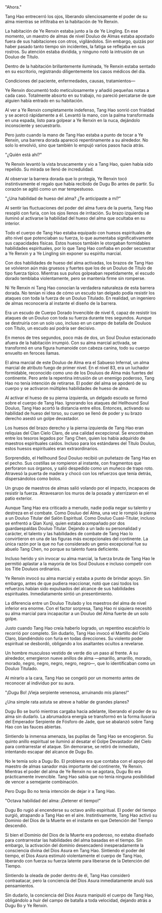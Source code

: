 
"Ahora."

Tang Hao entrecerró los ojos, liberando silenciosamente el poder de su alma mientras se infiltraba en la habitación de Ye Renxin.

La habitación de Ye Renxin estaba junto a la de Ye Lingling. En ese momento, un maestro de almas de nivel Douluo de Almas estaba apostado fuera de sus habitaciones con otros, vigilándolos. Sin embargo, quizás por haber pasado tanto tiempo sin incidentes, la fatiga se reflejaba en sus rostros. Su atención estaba dividida, y ninguno notó la intrusión de un Douluo de Título.

Dentro de la habitación brillantemente iluminada, Ye Renxin estaba sentado en su escritorio, registrando diligentemente los casos médicos del día.

Condiciones del paciente, enfermedades, causas, tratamientos—

Ye Renxin documentó todo meticulosamente y añadió pequeñas notas a cada caso. Totalmente absorto en su trabajo, no pareció percatarse de que alguien había entrado en su habitación.

Al ver a Ye Renxin completamente indefenso, Tang Hao sonrió con frialdad y se acercó rápidamente a él. Levantó la mano, con la palma transformada en una espada, listo para golpear a Ye Renxin en la nuca, dejándolo inconsciente y secuestrarlo.

Pero justo cuando la mano de Tang Hao estaba a punto de tocar a Ye Renxin, una barrera dorada apareció repentinamente a su alrededor. No solo lo envolvió, sino que también lo empujó varios pasos hacia atrás.

"¿Quién está ahí?"

Ye Renxin levantó la vista bruscamente y vio a Tang Hao, quien había sido repelido. Su mirada se llenó de incredulidad.

Al observar la barrera dorada que lo protegía, Ye Renxin tocó instintivamente el regalo que había recibido de Dugu Bo antes de partir. Su corazón se agitó como un mar tempestuoso.

"¿Una habilidad de hueso del alma? ¿Te anticipaste a mí?"

Al sentir las fluctuaciones del poder del alma fuera de la puerta, Tang Hao resopló con furia, con los ojos llenos de irritación. Su brazo izquierdo se iluminó al activarse la habilidad del hueso del alma que ocultaba en su interior.

Todo el cuerpo de Tang Hao estaba equipado con huesos espirituales de alto nivel que potenciaban su fuerza, lo que aumentaba significativamente sus capacidades físicas. Estos huesos también le otorgaban formidables habilidades espirituales, por lo que Tang Hao confiaba en poder secuestrar a Ye Renxin y a Ye Lingling sin exponer su espíritu marcial.

Con dos habilidades de hueso del alma activadas, los brazos de Tang Hao se volvieron aún más gruesos y fuertes que los de un Douluo de Título de tipo fuerza típico. Mientras sus puños golpeaban repetidamente, el escudo dorado temblaba violentamente, pero se mantenía firme sin romperse.

Ni Ye Renxin ni Tang Hao conocían la verdadera naturaleza de esta barrera dorada. No tenían ni idea de cómo un escudo tan delgado podía resistir los ataques con toda la fuerza de un Douluo Titulado. En realidad, un ingeniero de almas reconocería al instante el diseño de la barrera.

Era un escudo de Cuerpo Dorado Invencible de nivel 6, capaz de resistir los ataques de un Douluo con toda su fuerza durante tres segundos. Aunque se destruiría con un solo uso, incluso en un campo de batalla de Douluos con Título, un escudo así podría ser decisivo.

En menos de tres segundos, poco más de dos, un Soul Douluo estacionado afuera de la habitación irrumpió. Con su alma marcial activada, se transformó en una figura humanoide con cabeza canina, todo su cuerpo envuelto en feroces llamas.

El alma marcial de este Douluo de Alma era el Sabueso Infernal, un alma marcial de atributo fuego de primer nivel. En el nivel 83, era un luchador formidable, reconocido como uno de los Douluos de Alma más fuertes del continente. Pero ante la repentina intrusión de un enemigo poderoso, Tang Hao no tenía intención de retirarse. El poder del alma se apoderó de su cuerpo y se activaron múltiples habilidades de hueso de alma.

Al activar el hueso de su pierna izquierda, un delgado escudo se formó sobre el cuerpo de Tang Hao. Ignorando los ataques del Hellhound Soul Douluo, Tang Hao acortó la distancia entre ellos. Entonces, activando su habilidad de hueso del torso, su cuerpo se llenó de poder y su brazo derecho asestó un golpe devastador.

Los huesos del brazo derecho y la pierna izquierda de Tang Hao eran reliquias del Clan Cielo Claro, de una calidad excepcional. Se encontraban entre los tesoros legados por Tang Chen, quien los había adquirido de maestros espirituales caídos. Incluso para los estándares del Título Douluo, estos huesos espirituales eran extraordinarios.

Sorprendido, el Hellhound Soul Douluo recibió un puñetazo de Tang Hao en el pecho. Sus costillas se rompieron al instante, con fragmentos que perforaron sus órganos, y salió despedido como un muñeco de trapo roto. Atravesó la puerta de madera y chocó con los refuerzos que tenía detrás, dispersándolos como bolos.

Un grupo de maestros de almas salió volando por el impacto, incapaces de resistir la fuerza. Atravesaron los muros de la posada y aterrizaron en el patio exterior.

Aunque Tang Hao era criticado a menudo, nadie podía negar su talento y destreza en el combate. Como Douluo del Alma, una vez le rompió la pierna a un Douluo Titular del Salón Espiritual. Como Douluo Cuasi-Titular, incluso se enfrentó a Qian Xunji, quien estaba acompañado por dos guardaespaldas Douluo Titular. Dejando a un lado su personalidad y carácter, el talento y las habilidades de combate de Tang Hao lo convirtieron en una de las figuras más excepcionales del continente. La única razón por la que no fue considerado un genio excepcional fue su abuelo Tang Chen, no porque su talento fuera deficiente.

Incluso herido y sin invocar su alma marcial, la fuerza bruta de Tang Hao le permitió aplastar a la mayoría de los Soul Douluos e incluso competir con los Title Douluos ordinarios.

Ye Renxin invocó su alma marcial y estaba a punto de brindar apoyo. Sin embargo, antes de que pudiera reaccionar, notó que casi todos los refuerzos habían sido expulsados del alcance de sus habilidades espirituales. Inmediatamente sintió un presentimiento.

La diferencia entre un Douluo Titulado y los maestros del alma de nivel inferior era enorme. Con el factor sorpresa, Tang Hao ni siquiera necesitó su alma marcial para incapacitar a un Douluo del Alma fuerte de un solo golpe.

Justo cuando Tang Hao creía haberlo logrado, un repentino escalofrío lo recorrió por completo. Sin dudarlo, Tang Hao invocó el Martillo del Cielo Claro, blandiéndolo con furia en todas direcciones. Su violento poder espiritual se desbordó, obligando a los asaltantes ocultos a revelarse.

Un hombre musculoso vestido de verde dio un paso al frente. A su alrededor, emergieron nueve anillos de alma —amarillo, amarillo, morado, morado, negro, negro, negro, negro, negro—, que lo identificaban como un Douluo Titulado.

Al mirarlo a la cara, Tang Hao se congeló por un momento antes de reconocer al individuo por su aura.

"¡Dugu Bo! ¡Vieja serpiente venenosa, arruinando mis planes!"

¿Una simple rata astuta se atreve a hablar de grandes planes?

Dugu Bo se burló mientras cargaba hacia adelante, liberando el poder de su alma sin dudarlo. La abrumadora energía se transformó en la forma ilusoria del Emperador Serpiente de Fósforo de Jade, que se abalanzó sobre Tang Hao con las fauces abiertas.

Sintiendo la inmensa amenaza, las pupilas de Tang Hao se encogieron. Su quinto anillo espiritual se iluminó al desatar el Golpe Devastador del Cielo para contrarrestar el ataque. Sin demorarse, se retiró de inmediato, intentando escapar del alcance de Dugu Bo.

No le temía solo a Dugu Bo. El problema era que contaba con el apoyo del maestro de almas sanador más importante del continente, Ye Renxin. Mientras el poder del alma de Ye Renxin no se agotara, Dugu Bo era prácticamente invencible. Tang Hao sabía que no tenía ninguna posibilidad de vencer a semejante combinación.

Pero Dugu Bo no tenía intención de dejar ir a Tang Hao.

"Octava habilidad del alma: ¡Detener el tiempo!"

Dugu Bo rugió al encenderse su octavo anillo espiritual. El poder del tiempo surgió, atrapando a Tang Hao en el aire. Instintivamente, Tang Hao activó su Dominio del Dios de la Muerte en el instante en que Detención del Tiempo descendió.

Si bien el Dominio del Dios de la Muerte era poderoso, no estaba diseñado para contrarrestar las habilidades del alma basadas en el tiempo. Sin embargo, la activación del dominio desencadenó inesperadamente la consciencia divina del Dios Asura en Tang Hao. Sintiendo el poder del tiempo, el Dios Asura estimuló violentamente el cuerpo de Tang Hao, liberando con fuerza su fuerza latente para liberarse de la Detención del Tiempo.

Sintiendo la oleada de poder dentro de él, Tang Hao consideró contraatacar, pero la conciencia del Dios Asura inmediatamente anuló sus pensamientos.

Sin dudarlo, la conciencia del Dios Asura manipuló el cuerpo de Tang Hao, obligándolo a huir del campo de batalla a toda velocidad, dejando atrás a Dugu Bo y Ye Renxin.